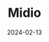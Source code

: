 ---  
layout: startup_page  
title: "Midio"  
id: "midio.com"  
permalink: "/midiomidio.com02132024/"  
website: "https://midio.com/"  
funding_round: "Pre-Seed"  
funding_amount: "$660K"  
investors: "Sondo Capital, CTO Roundtable Invest, Tiny.vc, The Nordic Web Ventures"  
about: "Midio provides a visual programming interface for backend development, addressing the limitations of existing low-code tools. It offers the accessibility of high-level tools while maintaining the flexibility of a general-purpose programming language, enabling faster prototyping and seamless integration with third-party services. This allows developers to quickly build complete solutions, even for less common use cases."  
markets: "Software Development, Backend Development, Language Learning, Real Time, Software"  
hq: "Oslo, Oslo, Norway"  
founded_year: "2023"  
linkedin: "https://www.linkedin.com/company/midio/"  
twitter: ""  
instagram: ""  
facebook: ""  
crunchbase: "https://www.crunchbase.com/organization/midio"  
pitchbook: ""  

date_display: "13-Feb-2024"  
date: "2024-02-13"

# SEO Optimization  
meta_title: "Midio - Pre-Seed Funding ($660K)"  
meta_description: "Midio, Midio provides a visual programming interface for backend development, addressing the limitations of existing low-code tools. It offers the accessibil..."  
meta_keywords: "Midio, Software Development, Backend Development, Language Learning, Real Time, Software, Pre-Seed funding"  
canonical_url: "https://startup.projectstartups.com/midiomidio.com02132024/"  
---